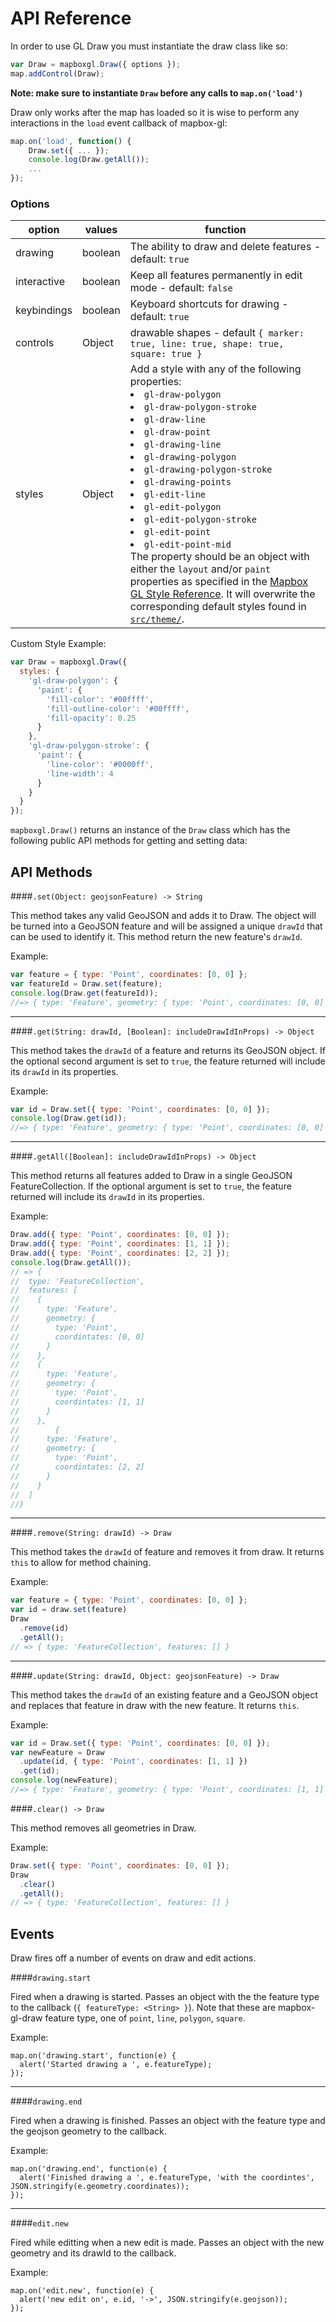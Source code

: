 # API Reference

In order to use GL Draw you must instantiate the draw class like so:

```js
var Draw = mapboxgl.Draw({ options });
map.addControl(Draw);
```

**Note: make sure to instantiate `Draw` before any calls to `map.on('load')`**

Draw only works after the map has loaded so it is wise to perform any interactions in the `load` event callback of mapbox-gl:

```js
map.on('load', function() {
    Draw.set({ ... });
    console.log(Draw.getAll());
    ...
});
```

### Options

option | values | function
--- | --- | ---
drawing | boolean | The ability to draw and delete features - default: `true`
interactive | boolean | Keep all features permanently in edit mode - default: `false`
keybindings | boolean | Keyboard shortcuts for drawing - default: `true`
controls | Object | drawable shapes - default `{ marker: true, line: true, shape: true, square: true }`
styles | Object | Add a style with any of the following properties: <li>`gl-draw-polygon`</li><li>`gl-draw-polygon-stroke`</li><li> `gl-draw-line`</li><li> `gl-draw-point`</li><li> `gl-drawing-line`</li><li> `gl-drawing-polygon`</li><li> `gl-drawing-polygon-stroke`</li><li> `gl-drawing-points`</li><li> `gl-edit-line`</li><li> `gl-edit-polygon`</li><li> `gl-edit-polygon-stroke`</li><li> `gl-edit-point`</li><li> `gl-edit-point-mid`</li>The property should be an object with either the `layout` and/or `paint` properties as specified in the [Mapbox GL Style Reference](https://www.mapbox.com/mapbox-gl-style-spec/). It will overwrite the corresponding default  styles found in [`src/theme/`](https://github.com/mapbox/mapbox-gl-draw/tree/master/src/theme).

Custom Style Example:

```js
var Draw = mapboxgl.Draw({
  styles: {
    'gl-draw-polygon': {
      'paint': {
        'fill-color': '#00ffff',
        'fill-outline-color': '#00ffff',
        'fill-opacity': 0.25
      }
    },
    'gl-draw-polygon-stroke': {
      'paint': {
        'line-color': '#0000ff',
        'line-width': 4
      }
    }
  }
});
```


`mapboxgl.Draw()` returns an instance of the `Draw` class which has the following public API methods for getting and setting data:

## API Methods

####`.set(Object: geojsonFeature) -> String`

This method takes any valid GeoJSON and adds it to Draw. The object will be turned into a GeoJSON feature and will be assigned a unique `drawId` that can be used to identify it. This method return the new feature's `drawId`.

Example:

```js
var feature = { type: 'Point', coordinates: [0, 0] };
var featureId = Draw.set(feature);
console.log(Draw.get(featureId));
//=> { type: 'Feature', geometry: { type: 'Point', coordinates: [0, 0] }
```

---
####`.get(String: drawId, [Boolean]: includeDrawIdInProps) -> Object`

This method takes the `drawId` of a feature and returns its GeoJSON object. If the optional second argument is set to `true`, the feature returned will include its `drawId` in its properties.

Example:

```js
var id = Draw.set({ type: 'Point', coordinates: [0, 0] });
console.log(Draw.get(id));
//=> { type: 'Feature', geometry: { type: 'Point', coordinates: [0, 0] } }
```

---
####`.getAll([Boolean]: includeDrawIdInProps) -> Object`

This method returns all features added to Draw in a single GeoJSON FeatureCollection. If the optional argument is set to `true`, the feature returned will include its `drawId` in its properties.


Example:

```js
Draw.add({ type: 'Point', coordinates: [0, 0] });
Draw.add({ type: 'Point', coordinates: [1, 1] });
Draw.add({ type: 'Point', coordinates: [2, 2] });
console.log(Draw.getAll());
// => {
//  type: 'FeatureCollection',
//  features: [
//    {
//      type: 'Feature',
//      geometry: {
//        type: 'Point',
//        coordintates: [0, 0]
//      }
//    },
//    {
//      type: 'Feature',
//      geometry: {
//        type: 'Point',
//        coordintates: [1, 1]
//      }
//    },
//        {
//      type: 'Feature',
//      geometry: {
//        type: 'Point',
//        coordintates: [2, 2]
//      }
//    }
//  ]
//}
```
---

####`.remove(String: drawId) -> Draw`

This method takes the `drawId` of feature and removes it from draw. It returns `this` to allow for method chaining.

Example:

```js
var feature = { type: 'Point', coordinates: [0, 0] };
var id = draw.set(feature)
Draw
  .remove(id)
  .getAll();
// => { type: 'FeatureCollection', features: [] }
```

---

####`.update(String: drawId, Object: geojsonFeature) -> Draw`

This method takes the `drawId` of an existing feature and a GeoJSON object and replaces that feature in draw with the new feature. It returns `this`.

Example:

```js
var id = Draw.set({ type: 'Point', coordinates: [0, 0] });
var newFeature = Draw
  .update(id, { type: 'Point', coordinates: [1, 1] })
  .get(id);
console.log(newFeature);
//=> { type: 'Feature', geometry: { type: 'Point', coordinates: [1, 1] } }
```


####`.clear() -> Draw`

This method removes all geometries in Draw.

Example:

```js
Draw.set({ type: 'Point', coordinates: [0, 0] });
Draw
  .clear()
  .getAll();
// => { type: 'FeatureCollection', features: [] }
```

## Events

Draw fires off a number of events on draw and edit actions.


####`drawing.start`

Fired when a drawing is started. Passes an object with the the feature type to the callback (`{ featureType: <String> }`). Note that these are mapbox-gl-draw feature type, one of `point`, `line`, `polygon`, `square`.

Example:

```
map.on('drawing.start', function(e) {
  alert('Started drawing a ', e.featureType);
});
```

---
####`drawing.end`

Fired when a drawing is finished. Passes an object with the feature type and the geojson geometry to the callback.

Example:

```
map.on('drawing.end', function(e) {
  alert('Finished drawing a ', e.featureType, 'with the coordintes', JSON.stringify(e.geometry.coordinates));
});
```

---

####`edit.new`

Fired while editting when a new edit is made. Passes an object with the new geometry and its drawId to the callback.

Example:

```
map.on('edit.new', function(e) {
  alert('new edit on', e.id, '->', JSON.stringify(e.geojson));
});
```
